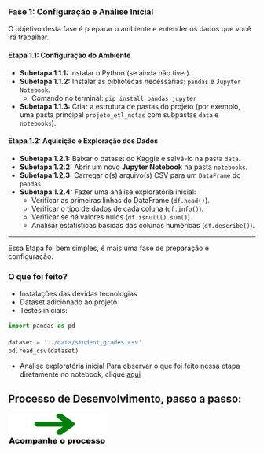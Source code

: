
### Fase 1: Configuração e Análise Inicial

O objetivo desta fase é preparar o ambiente e entender os dados que você irá trabalhar.

#### Etapa 1.1: Configuração do Ambiente
* **Subetapa 1.1.1:** Instalar o Python (se ainda não tiver).
* **Subetapa 1.1.2:** Instalar as bibliotecas necessárias: `pandas` e `Jupyter Notebook`.
    * Comando no terminal: `pip install pandas jupyter`
* **Subetapa 1.1.3:** Criar a estrutura de pastas do projeto (por exemplo, uma pasta principal `projeto_etl_notas` com subpastas `data` e `notebooks`).

#### Etapa 1.2: Aquisição e Exploração dos Dados
* **Subetapa 1.2.1:** Baixar o dataset do Kaggle e salvá-lo na pasta `data`.
* **Subetapa 1.2.2:** Abrir um novo **Jupyter Notebook** na pasta `notebooks`.
* **Subetapa 1.2.3:** Carregar o(s) arquivo(s) CSV para um `DataFrame` do `pandas`.
* **Subetapa 1.2.4:** Fazer uma análise exploratória inicial:
    * Verificar as primeiras linhas do DataFrame (`df.head()`).
    * Verificar o tipo de dados de cada coluna (`df.info()`).
    * Verificar se há valores nulos (`df.isnull().sum()`).
    * Analisar estatísticas básicas das colunas numéricas (`df.describe()`).

---

Essa Etapa foi bem simples, é mais uma fase de preparação e configuração.

### O que foi feito?

- Instalações das devidas tecnologias
- Dataset adicionado ao projeto
- Testes iniciais:
```python
import pandas as pd

dataset = '../data/student_grades.csv'
pd.read_csv(dataset)
```
- Análise exploratória inicial 
Para observar o que foi feito nessa etapa diretamente no notebook, clique <a href="../projeto_etl_notas/notebooks/note1.ipynb">aqui</a>


## Processo de Desenvolvimento, passo a passo:
<a href="fase2.md"><img src="../readme-imgs/seta-verde.png" width="200"/></a>
